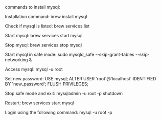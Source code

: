 commands to install mysql:

Installation command:
brew install mysql

Check if mysql is listed:
brew services list 

Start mysql:
brew services start mysql

Stop mysql:
brew services stop mysql

Start mysql in safe mode:
sudo mysqld_safe --skip-grant-tables --skip-networking &

Access mysql:
mysql -u root

Set new password:
USE mysql;
ALTER USER 'root'@'localhost' IDENTIFIED BY 'new_password';
FLUSH PRIVILEGES;

Stop safe mode and exit:
mysqladmin -u root -p shutdown

Restart:
brew services start mysql

Login using the following command:
mysql -u root -p

